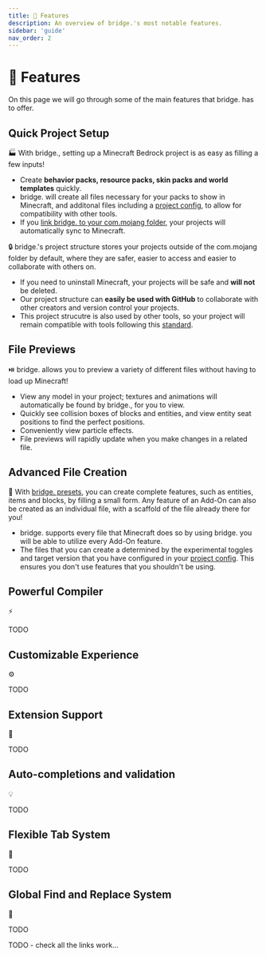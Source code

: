 ```yaml
---
title: 🚀 Features
description: An overview of bridge.'s most notable features.
sidebar: 'guide'
nav_order: 2
---
```


# 🚀 Features

On this page we will go through some of the main features that bridge. has to offer.

## Quick Project Setup

:factory: With bridge., setting up a Minecraft Bedrock project is as easy as filling a few inputs!

- Create **behavior packs, resource packs, skin packs and world templates** quickly.
- bridge. will create all files necessary for your packs to show in Minecraft, and additonal files including a [project config](/guide/misc/project-config), to allow for compatibility with other tools.
- If you [link bridge. to your com.mojang folder](/guide/misc/com-mojang-syncing/), your projects will automatically sync to Minecraft.

:lock: bridge.'s project structure stores your projects outside of the com.mojang folder by default, where they are safer, easier to access and easier to collaborate with others on.

- If you need to uninstall Minecraft, your projects will be safe and **will not** be deleted.
- Our project structure can **easily be used with GitHub** to collaborate with other creators and version control your projects.
- This project strucutre is also used by other tools, so your project will remain compatible with tools following this [standard](https://github.com/Bedrock-OSS/project-config-standard).

## File Previews

:play_or_pause_button: bridge. allows you to preview a variety of different files without having to load up Minecraft!

- View any model in your project; textures and animations will automatically be found by bridge., for you to view.
- Quickly see collision boxes of blocks and entities, and view entity seat positions to find the perfect positions. 
- Conveniently view particle effects.
- File previews will rapidly update when you make changes in a related file.

## Advanced File Creation

:bricks: With [bridge. presets](/extensions/presets/), you can create complete features, such as entities, items and blocks, by filling a small form. Any feature of an Add-On can also be created as an individual file, with a scaffold of the file already there for you!

- bridge. supports every file that Minecraft does so by using bridge. you will be able to utilize every Add-On feature.
- The files that you can create a determined by the experimental toggles and target version that you have configured in your [project config](/guide/misc/project-config). This ensures you don't use features that you shouldn't be using.

## Powerful Compiler

:zap:

TODO

## Customizable Experience

:gear:

TODO

## Extension Support

:jigsaw:

TODO

## Auto-completions and validation

:bulb:

TODO

## Flexible Tab System 

:bookmark_tabs:

TODO

## Global Find and Replace System

:mag_right:

TODO


TODO - check all the links work...